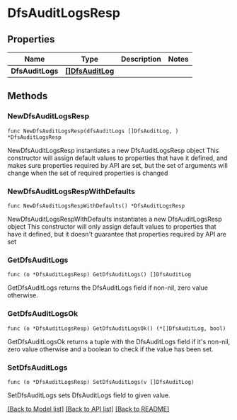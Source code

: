 # DfsAuditLogsResp

## Properties

Name | Type | Description | Notes
------------ | ------------- | ------------- | -------------
**DfsAuditLogs** | [**[]DfsAuditLog**](DfsAuditLog.md) |  | 

## Methods

### NewDfsAuditLogsResp

`func NewDfsAuditLogsResp(dfsAuditLogs []DfsAuditLog, ) *DfsAuditLogsResp`

NewDfsAuditLogsResp instantiates a new DfsAuditLogsResp object
This constructor will assign default values to properties that have it defined,
and makes sure properties required by API are set, but the set of arguments
will change when the set of required properties is changed

### NewDfsAuditLogsRespWithDefaults

`func NewDfsAuditLogsRespWithDefaults() *DfsAuditLogsResp`

NewDfsAuditLogsRespWithDefaults instantiates a new DfsAuditLogsResp object
This constructor will only assign default values to properties that have it defined,
but it doesn't guarantee that properties required by API are set

### GetDfsAuditLogs

`func (o *DfsAuditLogsResp) GetDfsAuditLogs() []DfsAuditLog`

GetDfsAuditLogs returns the DfsAuditLogs field if non-nil, zero value otherwise.

### GetDfsAuditLogsOk

`func (o *DfsAuditLogsResp) GetDfsAuditLogsOk() (*[]DfsAuditLog, bool)`

GetDfsAuditLogsOk returns a tuple with the DfsAuditLogs field if it's non-nil, zero value otherwise
and a boolean to check if the value has been set.

### SetDfsAuditLogs

`func (o *DfsAuditLogsResp) SetDfsAuditLogs(v []DfsAuditLog)`

SetDfsAuditLogs sets DfsAuditLogs field to given value.



[[Back to Model list]](../README.md#documentation-for-models) [[Back to API list]](../README.md#documentation-for-api-endpoints) [[Back to README]](../README.md)


